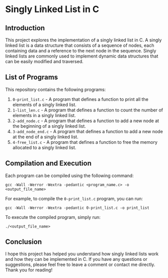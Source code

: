 # Singly Linked List in C

## Introduction

This project explores the implementation of a singly linked list in C. A singly linked list is a data structure that consists of a sequence of nodes, each containing data and a reference to the next node in the sequence. Singly linked lists are commonly used to implement dynamic data structures that can be easily modified and traversed.

## List of Programs

This repository contains the following programs:

1. `0-print_list.c` - A program that defines a function to print all the elements of a singly linked list.
2. `1-list_len.c` - A program that defines a function to count the number of elements in a singly linked list.
3. `2-add_node.c` - A program that defines a function to add a new node at the beginning of a singly linked list.
4. `3-add_node_end.c` - A program that defines a function to add a new node at the end of a singly linked list.
5. `4-free_list.c` - A program that defines a function to free the memory allocated to a singly linked list.

## Compilation and Execution

Each program can be compiled using the following command:

```
gcc -Wall -Werror -Wextra -pedantic <program_name.c> -o <output_file_name>
```


For example, to compile the `0-print_list.c` program, you can run:

```
gcc -Wall -Werror -Wextra -pedantic 0-print_list.c -o print_list
```


To execute the compiled program, simply run:

```
./<output_file_name>
```


## Conclusion

I hope this project has helped you understand how singly linked lists work and how they can be implemented in C. If you have any questions or suggestions, please feel free to leave a comment or contact me directly. Thank you for reading!
